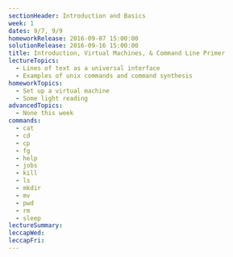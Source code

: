 ```yaml
---
sectionHeader: Introduction and Basics
week: 1
dates: 9/7, 9/9
homeworkRelease: 2016-09-07 15:00:00
solutionRelease: 2016-09-16 15:00:00
title: Introduction, Virtual Machines, & Command Line Primer
lectureTopics:
  - Lines of text as a universal interface
  - Examples of unix commands and command synthesis
homeworkTopics:
  - Set up a virtual machine
  - Some light reading
advancedTopics:
  - None this week
commands:
  - cat
  - cd
  - cp
  - fg
  - help
  - jobs
  - kill
  - ls
  - mkdir
  - mv
  - pwd
  - rm
  - sleep
lectureSummary:
leccapWed:
leccapFri:
---
```


